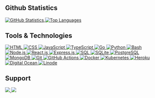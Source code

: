 


## Github Statistics

<a href="https://github.com/enenumxela">
	<img align="center" src="https://github-readme-stats.vercel.app/api?username=enenumxela&show_icons=true&count_private=true&line_height=27&custom_title=Github%20Statistics&bg_color=0D1117&text_color=C9D1D9&border_color=30363D" alt="GitHub Statistics">
</a>
<a href="https://github.com/enenumxela">
	<img align="center" src="https://github-readme-stats.vercel.app/api/top-langs/?username=enenumxela&langs_count=3&custom_title=Top%20Languages&bg_color=0D1117&text_color=C9D1D9&border_color=30363D" alt="Top Languages">
</a>

## Tools & Technologies

<a href="#">
	<img alt="HTML" src="https://img.shields.io/badge/HTML-E34F26.svg?logo=html5&logoColor=white&style=flat">
</a>
<a href="#">
	<img alt="CSS" src="https://img.shields.io/badge/CSS-1572B6.svg?logo=css3&logoColor=white&style=flat">
</a>
<a href="#">
	<img alt="JavaScript" src="https://img.shields.io/badge/JavaScript-F7DF1E.svg?logo=javascript&logoColor=black&style=flat">
</a>
<a href="#">
	<img alt="TypeScript" src="https://img.shields.io/badge/TypeScript-2671E5.svg?logo=typescript&logoColor=white&style=flat">
</a>
<a href="#">
	<img alt="Go" src="https://img.shields.io/badge/Go-1572B6.svg?logo=go&logoColor=white&style=flat">
</a>
<a href="#">
	<img alt="Python" src="https://img.shields.io/badge/Python-14354C.svg?logo=python&logoColor=white&style=flat">
</a>
<a href="#">
	<img alt="Bash" src="https://img.shields.io/badge/Bash-121011.svg?logo=gnu-bash&logoColor=white&style=flat">
</a>
<a href="#">
	<img alt="Node.js" src="https://img.shields.io/badge/Node.js-43853D.svg?logo=node.js&logoColor=white&style=flat">
</a>
<a href="#">
	<img alt="React.js" src="https://img.shields.io/badge/React.js-2671E5.svg?logo=react&logoColor=white&style=flat">
</a>
<a href="#">
	<img alt="Express.js" src="https://img.shields.io/badge/Express.js-404d59.svg?logo=express&logoColor=white&style=flat">
</a>
<a href="#">
	<img alt="SQL" src="https://custom-icon-badges.herokuapp.com/badge/SQL-025E8C.svg?logo=database&logoColor=white&style=flat">
</a>
<a href="#">
	<img alt="SQLite" src ="https://img.shields.io/badge/SQLite-07405e.svg?logo=sqlite&logoColor=white&style=flat">
</a>
<a href="#">
	<img alt="PostgreSQL" src ="https://img.shields.io/badge/PostgreSQL-316192.svg?logo=postgresql&logoColor=white&style=flat">
</a>
<a href="#">
	<img alt="MongoDB" src ="https://img.shields.io/badge/MongoDB-4ea94b.svg?logo=mongodb&logoColor=white&style=flat">
</a>
<a href="#">
	<img alt="Git" src="https://img.shields.io/badge/Git-F05033.svg?logo=git&logoColor=white&style=flat">
</a>
<a href="#">
	<img alt="GitHub Actions" src="https://img.shields.io/badge/GitHub%20Actions-2671E5.svg?logo=github%20actions&logoColor=white&style=flat">
</a>
<a href="#">
	<img alt="Docker" src="https://img.shields.io/badge/Docker-003F8C.svg?logo=docker&logoColor=white&style=flat">
</a>
<a href="#">
	<img alt="Kubernetes" src="https://img.shields.io/badge/Kubernetes-316CE6.svg?logo=kubernetes&logoColor=white&style=flat">
</a>
<a href="#">
	<img alt="Heroku" src="https://img.shields.io/badge/Heroku-430098.svg?logo=heroku&logoColor=white&style=flat">
</a>
<a href="#">
	<img alt="Digital Ocean" src="https://img.shields.io/badge/Digital%20Ocean-0069FF.svg?logo=digitalocean&logoColor=white&style=flat">
</a>
<a href="#">
	<img alt="Linode" src="https://img.shields.io/badge/Linode-14BB60.svg?logo=linode&logoColor=white&style=flat">
</a>

## Support

<a href="https://www.buymeacoffee.com/enenumxela">
	<img src="https://img.shields.io/badge/buy%20me%20a%20coffee-%23FFDD00.svg?&style=flat&logo=buy%20me%20a%20coffee&logoColor=black">
</a>
<a href="https://github.com/sponsors/enenumxela">
	<img src="https://img.shields.io/badge/github%20sponsors-%23EA4AAA.svg?&style=flat&logo=github%20sponsors&logoColor=white">
</a>
